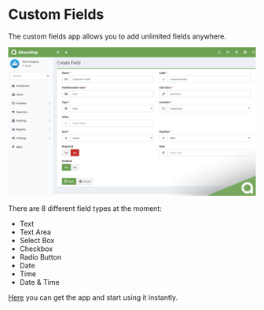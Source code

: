 Custom Fields
=============

The custom fields app allows you to add unlimited fields anywhere.

![new field](_images/custom-fields-1.png)

There are 8 different field types at the moment:

- Text
- Text Area
- Select Box
- Checkbox
- Radio Button
- Date
- Time
- Date & Time

[Here](https://akaunting.com/apps/custom-fields) you can get the app and start using it instantly.